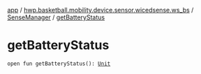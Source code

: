[app](../../index.md) / [hwp.basketball.mobility.device.sensor.wicedsense.ws_bs](../index.md) / [SenseManager](index.md) / [getBatteryStatus](.)

# getBatteryStatus

`open fun getBatteryStatus(): `[`Unit`](https://kotlinlang.org/api/latest/jvm/stdlib/kotlin/-unit/index.html)
